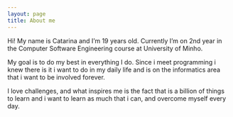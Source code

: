 ```yaml
---
layout: page
title: About me
---
```


Hi! My name is Catarina and I’m 19 years old. Currently I’m on 2nd year in the Computer Software Engineering course at University of Minho.

My goal is to do my best in everything I do.
Since i meet programming i knew there is it i want to do in my daily life and is on the informatics area that i want to be involved forever.

I love challenges, and what inspires me is the fact that is a billion of things to learn and i want to learn as much that i can, and overcome myself every day.
